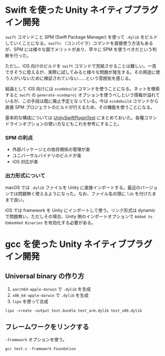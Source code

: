 # Swift を使った Unity ネイティブプラグイン開発

`swift` コマンドこと SPM (Swift Package Manager) を使って `.dylib` をビルドしていくことになる。`swiftc` （コンパイラ）コマンドを直接使う方法もあるが、SPM には様々な面でメリットがあり、早々に SPM を使うべきだという判断を行った。

ただし、iOS 向けのビルドを `swift` コマンドで完結させることは難しい。一見できそうに思えるが、実際に試してみると様々な問題が発生する。その用途に使う人がいないために検証されていない……という雰囲気を感じる。

結論として iOS 向けには `xcodebuild` コマンドを使うことになる。ネットを検索すると `swift` の `generate-xcodeproj` オプションを使うべしという情報が溢れているが、この手段は既に廃止予定となっている。今は `xcodebuild` コマンドから直接 SPM プロジェクトのビルドが行えるため、その機能を使うことになる。

基本的な構成については [UnitySwiftPluginTest](https://github.com/keijiro/UnitySwiftPluginTest) にまとめておいた。各種コマンドラインオプションの使い方などもこれを参考にすること。

### SPM の利点

- 外部パッケージとの依存関係の管理が楽
- ユニバーサルバイナリのビルドが楽
- iOS 対応が楽

### 出力形式について

macOS では `.dylib` ファイルを Unity に直接インポートする。最近のバージョンでは問題無く使えるようになった。なお、ファイル名の頭に `lib` を付けたままで良い。

iOS では framework を Unity にインポートして使う。リンク形式は dynamic で問題無い。ただしその場合、Unity 側のインポートオプションで `Added to Embedded Binaries` を有効化する必要がある。

# gcc を使った Unity ネイティブプラグイン開発

## Universal binary の作り方

1. `aarch64-apple-darwin` で `.dylib` を生成
2. `x86_64-apple-darwin` で `.dylib` を生成
3. `lipo` を使って合成

```
lipo -create -output test.bundle test_arm.dylib test_x86.dylib
```

## フレームワークをリンクする

`-framework` オプションを使う。

`gcc test.c -framework Foundation`
